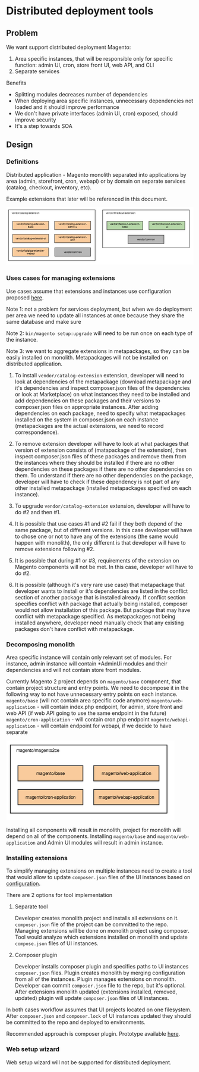 # Distributed deployment tools

## Problem

We want support distributed deployment Magento:
1. Area specific instances, that will be responsible only for specific function: admin UI, cron, store front UI, web API, and CLI
2. Separate services

Benefits
* Splitting modules decreases number of dependencies
* When deploying area specific instances, unnecessary dependencies not loaded and it should improve performance
* We don't have private interfaces (admin UI, cron) exposed, should improve security
* It's a step towards SOA

## Design

### Definitions

Distributed application - Magento monolith separated into applications by area (admin, storefront, cron, webapi) or by domain on separate services (catalog, checkout, inventory, etc).

Example extensions that later will be referenced in this document.

![Extensions](distributed-deployment/extensions.png)

### Uses cases for managing extensions

Use cases assume that extensions and instances use configuration proposed [here](https://github.com/magento/architecture/pull/143).

Note 1: not a problem for services deployment, but when we do deployment per area we need to update all instances at once because they share the same database and make sure

Note 2: `bin/magento setup:upgrade` will need to be run once on each type of the instance.

Note 3: we want to aggregate extensions in metapackages, so they can be easily installed on monolith. Metapackages will not be installed on distributed application.

1. To install `vendor/catalog-extension` extension, developer will need to look at dependencies of the metapackage (download metapackage and it's dependencies and inspect composer.json files of the dependencies or look at Marketplace) on what instances they need to be installed and add dependencies on these packages and their versions to composer.json files on appropriate instances. After adding dependencies on each package, need to specify what metapackages installed on the system in composer.json on each instance (metapackages are the actual extensions, we need to record correspondence).

2. To remove extension developer will have to look at what packages that version of extension consists of (matapackage of the extension), then inspect composer.json files of these packages and remove them from the instances where they should be installed if there are no other dependencies on these packages if there are no other dependencies on them. To understand if there are no other dependencies on the package, developer will have to check if these dependency is not part of any other installed metapackage (installed metapackages specified on each instance).

3. To upgrade `vendor/catalog-extension` extension, developer will have to do #2 and then #1.

4. It is possible that use cases #1 and #2 fail if they both depend of the same package, but of different versions. In this case developer will have to chose one or not to have any of the extensions (the same would happen with monolith), the only different is that developer will have to remove extensions following #2.

5. It is possible that during #1 or #3, requirements of the extension on Magento components will not be met. In this case, developer will have to do #2.

6. It is possible (although it's very rare use case) that metapackage that developer wants to install or it's dependencies are listed in the conflict section of another package that is installed already. If conflict section specifies conflict with package that actually being installed, composer would not allow installation of this package. But package that may have conflict with metapackage specified. As metapackages not being installed anywhere, developer need manually check that any existing packages don't have conflict with metapackage.

### Decomposing monolith

Area specific instance will contain only relevant set of modules. For instance, admin instance will contain *AdminUi modules and their dependencies and will not contain store front modules.

Currently Magento 2 project depends on `magento/base` component, that contain project structure and entry points. We need to decompose it in the following way to not have unnecessary entry points on each instance.
`magento/base` (will not contain area specific code anymore)
`magento/web-application` - will contain index.php endpoint, for admin, store front and web API (if web API going to use the same endpoint in the future)
`magento/cron-application` - will contain cron.php endpoint
`magento/webapi-application` - will contain endpoint for webapi, if we decide to have separate

![Base package decomposition](distributed-deployment/base-package-decomposition.png)

Installing all components will result in monolith, project for monolith will depend on all of the components. Installing `magento/base` and `magento/web-application` and Admin UI modules will result in admin instance.

### Installing extensions

To simplify managing extensions on multiple instances need to create a tool that would allow to update `composer.json` files of the UI instances based on [configuration](distributed-deployment-configuration.md).

There are 2 options for tool implementation
1. Separate tool
    
    Developer creates monolith project and installs all extensions on it. `composer.json` file of the project can be committed to the repo. Managing extensions will be done on monolith project using composer. Tool would analyze which extensions installed on monolith and update `compose.json` files of UI instances.
    
2. Composer plugin
    
    Developer installs composer plugin and specifies paths to UI instances `composer.json` files. Plugin creates monolith by merging configuration from all of the instances. Plugin manages extensions on monolith. Developer can commit `composer.json` file to the repo, but it's optional. After extensions monolith updated (extensions installed, removed, updated) plugin will update `composer.json` files of UI instances.
    
In both cases workflow assumes that UI projects located on one filesystem. After `composer.json` and `composer.lock` of UI instances updated they should be committed to the repo and deployed to environments.

Recommended approach is composer plugin. Prototype available [here](https://github.com/magento/composer-distributed-update-plugin).

### Web setup wizard

Web setup wizard will not be supported for distributed deployment.
